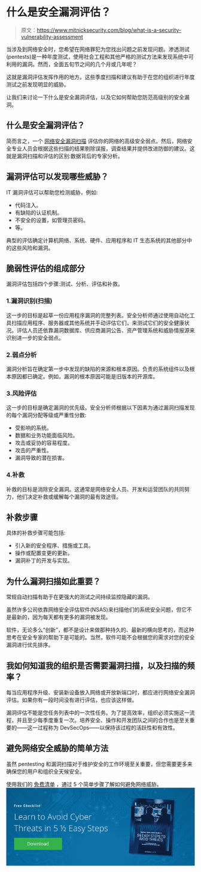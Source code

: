 # 什么是安全漏洞评估？

> 原文：<https://www.mitnicksecurity.com/blog/what-is-a-security-vulnerability-assessment>

当涉及到网络安全时，您希望在网络罪犯为您找出问题之前发现问题。渗透测试(pentests)是一种年度测试，使用社会工程和其他严格的测试方法来发现系统中可利用的漏洞。然而，全面五旬节之间的几个月或几年呢？

这就是漏洞评估[](https://www.mitnicksecurity.com/vulnerability-assessment)发挥作用的地方。这些季度扫描和建议有助于在您的组织进行年度测试之前发现明显的威胁。

让我们来讨论一下什么是安全漏洞评估，以及它如何帮助您防范高级别的安全漏洞。

## 什么是安全漏洞评估？

简而言之，一个 [网络安全漏洞扫描](https://www.esecurityplanet.com/networks/vulnerability-scanning-what-it-is-and-how-to-do-it-right/) 评估你的网络的高级安全弱点。然后，网络安全专业人员会根据这些扫描的结果剔除误报，调查结果并提供改进防御的建议。这就是漏洞扫描和评估的区别:数据背后的专家分析。

## 漏洞评估可以发现哪些威胁？

IT 漏洞评估可以帮助您检测威胁，例如:

*   代码注入。
*   有缺陷的认证机制。
*   不安全的设置，如管理员密码。
*   等。

典型的评估确定计算机网络、系统、硬件、应用程序和 IT 生态系统的其他部分中的这些风险和漏洞。

## 脆弱性评估的组成部分

漏洞评估包括四个步骤:测试、分析、评估和补救。

### 1.漏洞识别(扫描)

这一步的目标是起草一份应用程序漏洞的完整列表。安全分析师通过使用自动化工具扫描应用程序、服务器或其他系统并手动评估它们，来测试它们的安全健康状况。评估人员还依靠漏洞数据库、供应商漏洞公告、资产管理系统和威胁情报源来识别进一步的安全弱点。

### 2.弱点分析

漏洞分析旨在确定第一步中发现的缺陷的来源和根本原因。负责的系统组件以及根本原因都已确定。例如，漏洞的根本原因可能是旧版本的开源库。

### 3.风险评估

这一步的目标是确定漏洞的优先级。安全分析师根据以下因素为通过漏洞扫描发现的每个漏洞分配等级或严重性分数:

*   受影响的系统。
*   数据和业务功能面临风险。
*   攻击或妥协的容易程度。
*   攻击的严重性。
*   漏洞导致的潜在损害。

### 4.补救

补救的目标是消除安全漏洞。这通常是网络安全人员、开发和运营团队的共同努力，他们决定补救或缓解每个漏洞的最有效途径。

## 补救步骤

具体的补救步骤可能包括:

*   引入新的安全程序、措施或工具。
*   操作或配置变更的更新。
*   漏洞补丁的开发与实现。

## 为什么漏洞扫描如此重要？

常规自动扫描有助于在更强大的测试之间持续监控隐藏的漏洞。

虽然许多公司依靠网络安全评估软件(NSAS)来扫描他们的系统安全问题，但它不是最新的，因为每天都有更多的漏洞被发现。

软件，无论多么“创新”，都不是设计来做那种持久的、最新的横向思考的，而这种思考在安全专家的帮助下是可能的。当然，软件可能不会根据您的需求对您的安全漏洞进行优先排序。

## 我如何知道我的组织是否需要漏洞扫描，以及扫描的频率？

每当应用程序升级、安装新设备放入网络或开放新端口时，都应进行网络安全漏洞评估。如果你有一段时间没有进行评估，也应该这样做。

漏洞评估不能是您任务列表中的一次性任务。为了提高效率，组织必须实施这一流程，并且至少每季度重复一次。培养安全、操作和开发团队之间的合作也是至关重要的——这一过程称为 DevSecOps——以保持该过程的活跃性和有效性。

## 避免网络安全威胁的简单方法

虽然 pentesting 和漏洞扫描对于维护安全的工作环境至关重要，但您需要更多来确保您的用户和组织全天候安全。

使用我们的 [免费清单](https://www.mitnicksecurity.com/lp-easy-steps-to-avoid-cyber-threats) ，通过 5 个简单步骤了解如何避免网络威胁。[![New call-to-action](img/95ee2efaa0b0e1050f47338da41f7869.png)](https://cta-redirect.hubspot.com/cta/redirect/3875471/7f9b1de1-cf7c-4700-8892-cdf9402b32cf)